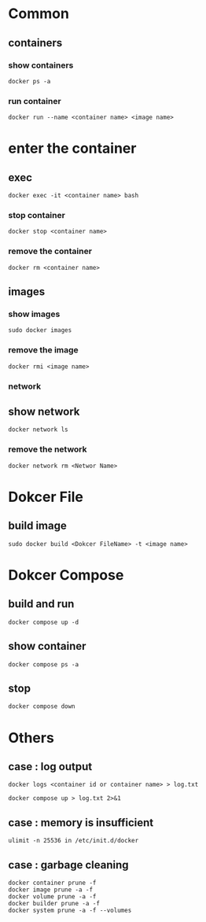 # Common
## containers
### show containers
```
docker ps -a
```

### run container
```
docker run --name <container name> <image name>
```

# enter the container
## exec
```
docker exec -it <container name> bash
```

### stop container
```
docker stop <container name>
```

### remove the container
```
docker rm <container name>
```

## images
### show images
```
sudo docker images
```

### remove the image
```
docker rmi <image name>
```

### network
## show network
```
docker network ls
```

### remove the network
```
docker network rm <Networ Name>
```

# Dokcer File
## build image
```
sudo docker build <Dokcer FileName> -t <image name>
```

# Dokcer Compose
## build and run
```
docker compose up -d
```

## show container
```
docker compose ps -a
```

## stop
```
docker compose down
```

# Others
## case :  log output
```
docker logs <container id or container name> > log.txt
```

```
docker compose up > log.txt 2>&1
```

## case :  memory is insufficient
```
ulimit -n 25536 in /etc/init.d/docker
```

## case :  garbage cleaning
```
docker container prune -f
docker image prune -a -f
docker volume prune -a -f
docker builder prune -a -f
docker system prune -a -f --volumes
```